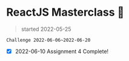 # ReactJS Masterclass 🥹 

> started 2022-05-25

``` Challenge 2022-06-06~2022-06-20 ```

- [x] 2022-06-10 Assignment 4 Complete!

